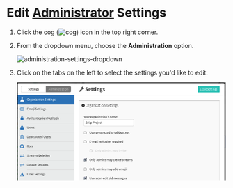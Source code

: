 # Edit [Administrator](/#administration) Settings

1. Click the cog (![cog](/static/images/help/cog.png)) icon in the top right corner.
2. From the dropdown menu, choose the **Administration** option.

    ![administration-settings-dropdown](/static/images/help/administration.png)

3. Click on the tabs on the left to select the settings you'd like to edit.

    ![settings](/static/images/help/administration-settings-tab.png)

